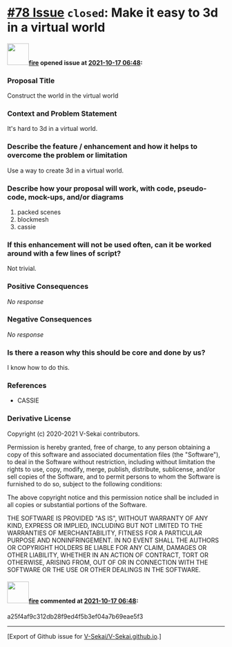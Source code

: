 # [\#78 Issue](https://github.com/V-Sekai/V-Sekai.github.io/issues/78) `closed`: Make it easy to 3d in a virtual world

#### <img src="https://avatars.githubusercontent.com/u/32321?u=c2e06a3d2b49a467aa907e54aa259516440267cc&v=4" width="50">[fire](https://github.com/fire) opened issue at [2021-10-17 06:48](https://github.com/V-Sekai/V-Sekai.github.io/issues/78):

### Proposal Title

Construct the world in the virtual world

### Context and Problem Statement

It's hard to 3d in a virtual world.

### Describe the feature / enhancement and how it helps to overcome the problem or limitation

Use a way to create 3d in a virtual world.

### Describe how your proposal will work, with code, pseudo-code, mock-ups, and/or diagrams

1. packed scenes
2. blockmesh
3. cassie

### If this enhancement will not be used often, can it be worked around with a few lines of script?

Not trivial.

### Positive Consequences

_No response_

### Negative Consequences

_No response_

### Is there a reason why this should be core and done by us?

I know how to do this.

### References

- CASSIE

### Derivative License

Copyright (c) 2020-2021 V-Sekai contributors.

Permission is hereby granted, free of charge, to any person obtaining a copy
of this software and associated documentation files (the "Software"), to deal
in the Software without restriction, including without limitation the rights
to use, copy, modify, merge, publish, distribute, sublicense, and/or sell
copies of the Software, and to permit persons to whom the Software is
furnished to do so, subject to the following conditions:

The above copyright notice and this permission notice shall be included in all
copies or substantial portions of the Software.

THE SOFTWARE IS PROVIDED "AS IS", WITHOUT WARRANTY OF ANY KIND, EXPRESS OR
IMPLIED, INCLUDING BUT NOT LIMITED TO THE WARRANTIES OF MERCHANTABILITY,
FITNESS FOR A PARTICULAR PURPOSE AND NONINFRINGEMENT. IN NO EVENT SHALL THE
AUTHORS OR COPYRIGHT HOLDERS BE LIABLE FOR ANY CLAIM, DAMAGES OR OTHER
LIABILITY, WHETHER IN AN ACTION OF CONTRACT, TORT OR OTHERWISE, ARISING FROM,
OUT OF OR IN CONNECTION WITH THE SOFTWARE OR THE USE OR OTHER DEALINGS IN THE
SOFTWARE.


#### <img src="https://avatars.githubusercontent.com/u/32321?u=c2e06a3d2b49a467aa907e54aa259516440267cc&v=4" width="50">[fire](https://github.com/fire) commented at [2021-10-17 06:48](https://github.com/V-Sekai/V-Sekai.github.io/issues/78#issuecomment-955908118):

a25f4af9c312db28f9ed4f5b3ef04a7b69eae5f3


-------------------------------------------------------------------------------



[Export of Github issue for [V-Sekai/V-Sekai.github.io](https://github.com/V-Sekai/V-Sekai.github.io).]
